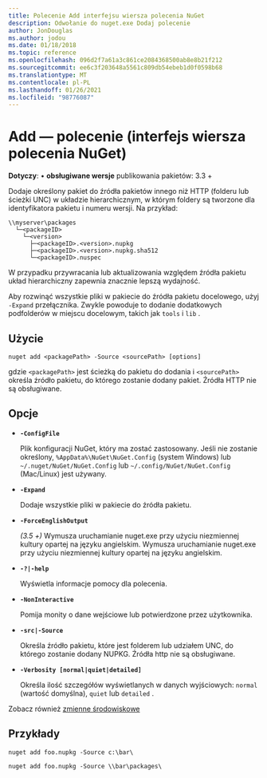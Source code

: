 ```yaml
---
title: Polecenie Add interfejsu wiersza polecenia NuGet
description: Odwołanie do nuget.exe Dodaj polecenie
author: JonDouglas
ms.author: jodou
ms.date: 01/18/2018
ms.topic: reference
ms.openlocfilehash: 096d2f7a61a3c861ce2084368500ab8e8b21f212
ms.sourcegitcommit: ee6c3f203648a5561c809db54ebeb1d0f0598b68
ms.translationtype: MT
ms.contentlocale: pl-PL
ms.lasthandoff: 01/26/2021
ms.locfileid: "98776087"
---
```

# <a name="add-command-nuget-cli"></a>Add — polecenie (interfejs wiersza polecenia NuGet)

**Dotyczy**: &bullet; **obsługiwane wersje** publikowania pakietów: 3.3 +

Dodaje określony pakiet do źródła pakietów innego niż HTTP (folderu lub ścieżki UNC) w układzie hierarchicznym, w którym foldery są tworzone dla identyfikatora pakietu i numeru wersji. Na przykład:

```
\\myserver\packages
  └─<packageID>
    └─<version>
      ├─<packageID>.<version>.nupkg
      ├─<packageID>.<version>.nupkg.sha512
      └─<packageID>.nuspec
```

W przypadku przywracania lub aktualizowania względem źródła pakietu układ hierarchiczny zapewnia znacznie lepszą wydajność.

Aby rozwinąć wszystkie pliki w pakiecie do źródła pakietu docelowego, użyj `-Expand` przełącznika. Zwykle powoduje to dodanie dodatkowych podfolderów w miejscu docelowym, takich jak `tools` i `lib` .

## <a name="usage"></a>Użycie

```cli
nuget add <packagePath> -Source <sourcePath> [options]
```

gdzie `<packagePath>` jest ścieżką do pakietu do dodania i `<sourcePath>` określa źródło pakietu, do którego zostanie dodany pakiet. Źródła HTTP nie są obsługiwane.

## <a name="options"></a>Opcje

- **`-ConfigFile`**

  Plik konfiguracji NuGet, który ma zostać zastosowany. Jeśli nie zostanie określony, `%AppData%\NuGet\NuGet.Config` (system Windows) lub `~/.nuget/NuGet/NuGet.Config` lub `~/.config/NuGet/NuGet.Config` (Mac/Linux) jest używany.

- **`-Expand`**

  Dodaje wszystkie pliki w pakiecie do źródła pakietu.

- **`-ForceEnglishOutput`**

  *(3.5 +)* Wymusza uruchamianie nuget.exe przy użyciu niezmiennej kultury opartej na języku angielskim.
Wymusza uruchamianie nuget.exe przy użyciu niezmiennej kultury opartej na języku angielskim.

- **`-?|-help`**

  Wyświetla informacje pomocy dla polecenia.

- **`-NonInteractive`**

  Pomija monity o dane wejściowe lub potwierdzone przez użytkownika.

- **`-src|-Source`**

   Określa źródło pakietu, które jest folderem lub udziałem UNC, do którego zostanie dodany NUPKG. Źródła http nie są obsługiwane.

- **`-Verbosity [normal|quiet|detailed]`**

  Określa ilość szczegółów wyświetlanych w danych wyjściowych: `normal` (wartość domyślna), `quiet` lub `detailed` .

Zobacz również [zmienne środowiskowe](cli-ref-environment-variables.md)

## <a name="examples"></a>Przykłady

```cli
nuget add foo.nupkg -Source c:\bar\

nuget add foo.nupkg -Source \\bar\packages\
```
